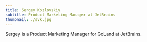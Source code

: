 ```yaml
---
title: Sergey Kozlovskiy
subtitle: Product Marketing Manager at JetBrains
thumbnail: ./svk.jpg
---
```


Sergey is a Product Marketing Manager for GoLand at JetBrains.

